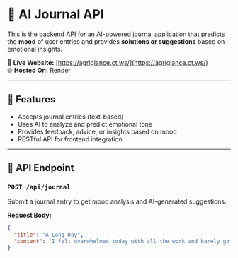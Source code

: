 # 🧠 AI Journal API

This is the backend API for an AI-powered journal application that predicts the **mood** of user entries and provides **solutions or suggestions** based on emotional insights.

🔗 **Live Website:** [https://agriglance.ct.ws/](https://agriglance.ct.ws/)  
🌐 **Hosted On:** Render

---

## 📝 Features

- Accepts journal entries (text-based)
- Uses AI to analyze and predict emotional tone
- Provides feedback, advice, or insights based on mood
- RESTful API for frontend integration

---

## 🚀 API Endpoint

### `POST /api/journal`

Submit a journal entry to get mood analysis and AI-generated suggestions.

**Request Body:**
```json
{
  "title": "A Long Day",
  "content": "I felt overwhelmed today with all the work and barely got any time to rest."
}
